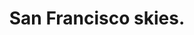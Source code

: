 ---
categories: [photos]
title: San Francisco skies.
source: https://instagram.com/p/1MOknJoyRB/
added-at: April 07, 2015 at 06:49PM
thumbnail: https://scontent.cdninstagram.com/hphotos-xaf1/t51.2885-15/e15/11142315_1425672081079934_995972612_n.jpg
---